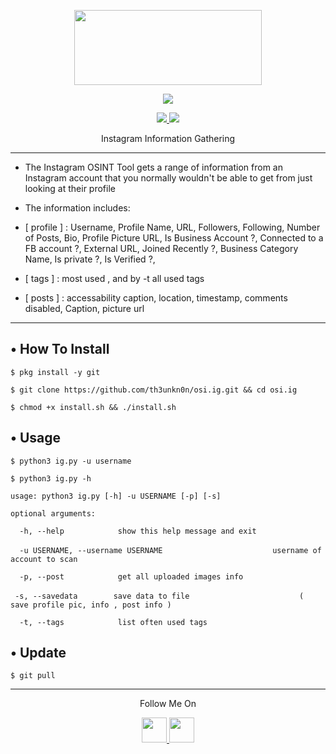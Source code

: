 <p align="center">
  <img src="https://raw.githubusercontent.com/th3unkn0n/OSI.IG/master/.lib/20191103_233944.jpg" width="300" height="120">
</p>
<p align="center"><img src="https://img.shields.io/badge/Version-1.2-brightgreen"></p>
<p align="center">
  <a href="https://github.com/th3unkn0n">
    <img src="https://img.shields.io/github/followers/th3unkn0n?label=Follow&style=social">
  </a>
  <a href="https://github.com/MrHackerOfficial/ig-osi/stargazers">
    <img src="https://img.shields.io/
github.com/MrHackerOfficial/ig-osi?style=social">
  </a>
</p>
<p align="center">
  Instagram Information Gathering 
</p>

---

* The Instagram OSINT Tool gets a range of information from an Instagram account that you normally wouldn't be able to get
from just looking at their profile

* The information includes:

* [ profile ] : Username, Profile Name, URL, Followers, Following, Number of Posts, Bio, Profile Picture URL, Is Business Account ?, Connected to a FB account ?, External URL, Joined Recently ?, Business Category Name, Is private ?, Is Verified ?,

* [ tags ] : most used , and by -t all used tags

* [ posts ] : accessability caption, location, timestamp, comments disabled, Caption, picture url

---

## • How To Install

`$ pkg install -y git`

`$ git clone https://github.com/th3unkn0n/osi.ig.git && cd osi.ig`

`$ chmod +x install.sh && ./install.sh`

## • Usage

`$ python3 ig.py -u username`

`$ python3 ig.py -h`

`usage: python3 ig.py [-h] -u USERNAME [-p] [-s]`

`optional arguments:`

`  -h, --help            show this help message and exit`

`  -u USERNAME, --username USERNAME`
`                        username of account to scan`

`  -p, --post            get all uploaded images info`

`  -s, --savedata        save data to file `
`                        ( save profile pic, info , post info )`

`  -t, --tags            list often used tags`

## • Update

`$ git pull`

---

<p align="center">
  Follow Me On
</p>
<p align="center">
  <a href="https://youtube.com/mrhackerkd">
    <img src="https://www.iconsdb.com/icons/preview/black/youtube-4-xxl.png" width="40" height="40">
  </a>
  <a href="https://instagram.com/mrhackerkd">
    <img src="http://clipart-library.com/images_k/instagram-png-transparent/instagram-png-transparent-16.png" width="40" height="40">
    </a>
</p>
